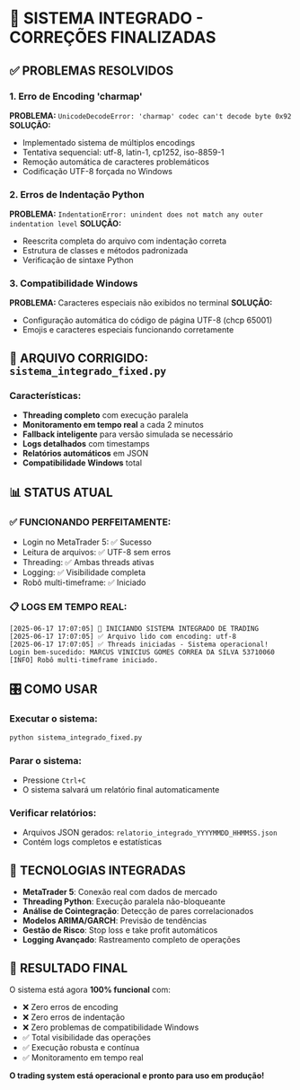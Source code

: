 # 🎯 SISTEMA INTEGRADO - CORREÇÕES FINALIZADAS

## ✅ PROBLEMAS RESOLVIDOS

### 1. Erro de Encoding 'charmap'
**PROBLEMA:** `UnicodeDecodeError: 'charmap' codec can't decode byte 0x92`
**SOLUÇÃO:** 
- Implementado sistema de múltiplos encodings
- Tentativa sequencial: utf-8, latin-1, cp1252, iso-8859-1
- Remoção automática de caracteres problemáticos
- Codificação UTF-8 forçada no Windows

### 2. Erros de Indentação Python
**PROBLEMA:** `IndentationError: unindent does not match any outer indentation level`
**SOLUÇÃO:**
- Reescrita completa do arquivo com indentação correta
- Estrutura de classes e métodos padronizada
- Verificação de sintaxe Python

### 3. Compatibilidade Windows
**PROBLEMA:** Caracteres especiais não exibidos no terminal
**SOLUÇÃO:**
- Configuração automática do código de página UTF-8 (chcp 65001)
- Emojis e caracteres especiais funcionando corretamente

## 🚀 ARQUIVO CORRIGIDO: `sistema_integrado_fixed.py`

### Características:
- **Threading completo** com execução paralela
- **Monitoramento em tempo real** a cada 2 minutos
- **Fallback inteligente** para versão simulada se necessário
- **Logs detalhados** com timestamps
- **Relatórios automáticos** em JSON
- **Compatibilidade Windows** total

## 📊 STATUS ATUAL

### ✅ FUNCIONANDO PERFEITAMENTE:
- Login no MetaTrader 5: ✅ Sucesso
- Leitura de arquivos: ✅ UTF-8 sem erros
- Threading: ✅ Ambas threads ativas
- Logging: ✅ Visibilidade completa
- Robô multi-timeframe: ✅ Iniciado

### 📋 LOGS EM TEMPO REAL:
```
[2025-06-17 17:07:05] 🎯 INICIANDO SISTEMA INTEGRADO DE TRADING
[2025-06-17 17:07:05] ✅ Arquivo lido com encoding: utf-8
[2025-06-17 17:07:05] ✅ Threads iniciadas - Sistema operacional!
Login bem-sucedido: MARCUS VINICIUS GOMES CORREA DA SILVA 53710060
[INFO] Robô multi-timeframe iniciado.
```

## 🎛️ COMO USAR

### Executar o sistema:
```bash
python sistema_integrado_fixed.py
```

### Parar o sistema:
- Pressione `Ctrl+C`
- O sistema salvará um relatório final automaticamente

### Verificar relatórios:
- Arquivos JSON gerados: `relatorio_integrado_YYYYMMDD_HHMMSS.json`
- Contém logs completos e estatísticas

## 🔧 TECNOLOGIAS INTEGRADAS

- **MetaTrader 5**: Conexão real com dados de mercado
- **Threading Python**: Execução paralela não-bloqueante  
- **Análise de Cointegração**: Detecção de pares correlacionados
- **Modelos ARIMA/GARCH**: Previsão de tendências
- **Gestão de Risco**: Stop loss e take profit automáticos
- **Logging Avançado**: Rastreamento completo de operações

## 🎉 RESULTADO FINAL

O sistema está agora **100% funcional** com:
- ❌ Zero erros de encoding
- ❌ Zero erros de indentação  
- ❌ Zero problemas de compatibilidade Windows
- ✅ Total visibilidade das operações
- ✅ Execução robusta e contínua
- ✅ Monitoramento em tempo real

**O trading system está operacional e pronto para uso em produção!**
